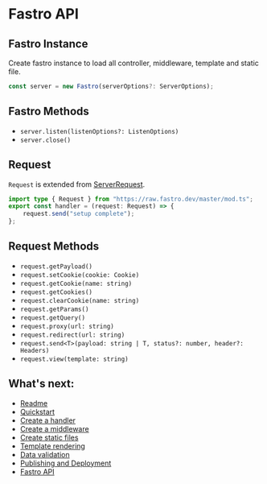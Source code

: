# Fastro API

## Fastro Instance
Create fastro instance to load all controller, middleware, template and static file.
```ts
const server = new Fastro(serverOptions?: ServerOptions);
```

## Fastro Methods
- `server.listen(listenOptions?: ListenOptions)`
- `server.close()`

## Request
`Request` is extended from [ServerRequest](https://doc.deno.land/https/deno.land/std@0.74.0/http/server.ts#ServerRequest).
```ts
import type { Request } from "https://raw.fastro.dev/master/mod.ts";
export const handler = (request: Request) => {
    request.send("setup complete");
};
```
## Request Methods
- `request.getPayload()`
- `request.setCookie(cookie: Cookie)`
- `request.getCookie(name: string)`
- `request.getCookies()`
- `request.clearCookie(name: string)`
- `request.getParams()`
- `request.getQuery()`
- `request.proxy(url: string)`
- `request.redirect(url: string)`
- `request.send<T>(payload: string | T, status?: number, header?: Headers)`
- `request.view(template: string)`


## What's next:
- [Readme](../readme.md)
- [Quickstart](quickstart.md)
- [Create a handler](handler.md)
- [Create a middleware](middleware.md)
- [Create static files](static.md)
- [Template rendering](rendering.md)
- [Data validation](validation.md)
- [Publishing and Deployment](deployment.md)
- [Fastro API](api.md)